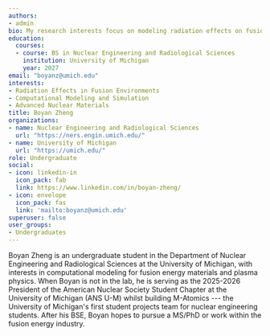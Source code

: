 ```yaml
---
authors:
- admin
bio: My research interests focus on modeling radiation effects on fusion materials and plasma physics.
education:
  courses:
  - course: BS in Nuclear Engineering and Radiological Sciences
    institution: University of Michigan
    year: 2027
email: "boyanz@umich.edu"
interests:
- Radiation Effects in Fusion Environments
- Computational Modeling and Simulation
- Advanced Nuclear Materials
title: Boyan Zheng
organizations:
- name: Nuclear Engineering and Radiological Sciences
  url: "https://ners.engin.umich.edu/"
- name: University of Michigan
  url: "https://umich.edu/"
role: Undergraduate
social:
- icon: linkedin-in
  icon_pack: fab
  link: https://www.linkedin.com/in/boyan-zheng/
- icon: envelope
  icon_pack: fas
  link: 'mailto:boyanz@umich.edu'
superuser: false
user_groups:
- Undergraduates
---
```


Boyan Zheng is an undergraduate student in the Department of Nuclear Engineering and Radiological Sciences at the University of Michigan, with interests in computational modeling for fusion energy materials and plasma physics. When Boyan is not in the lab, he is serving as the 2025-2026 President of the American Nuclear Society Student Chapter at the University of Michigan (ANS U-M) whilst building M-Atomics --- the University of Michigan's first student projects team for nuclear engineering students. After his BSE, Boyan hopes to pursue a MS/PhD or work within the fusion energy industry. 
